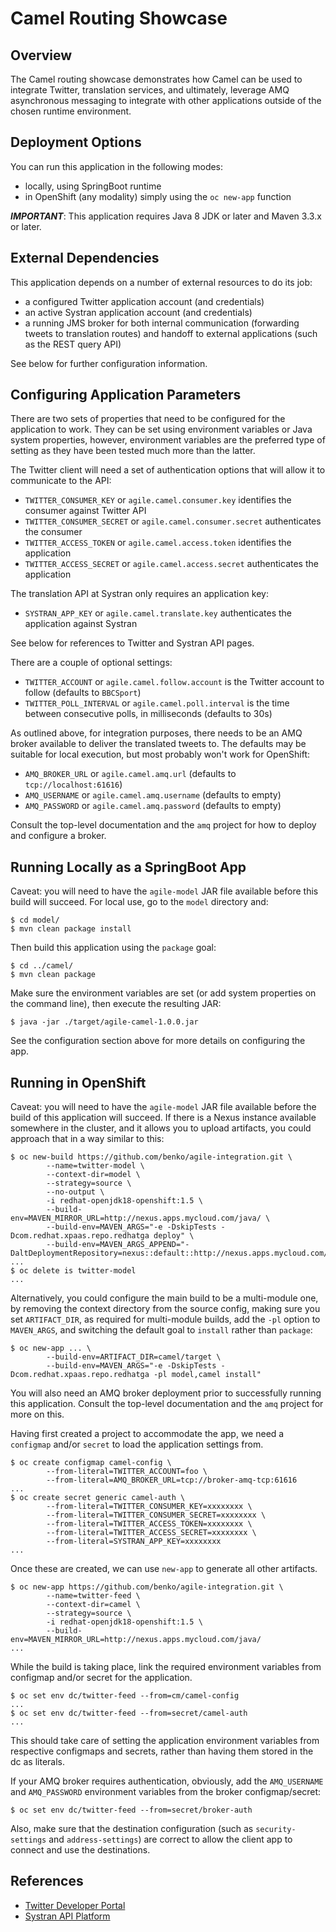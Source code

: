 Camel Routing Showcase
======================

Overview
--------

The Camel routing showcase demonstrates how Camel can be used to integrate
Twitter, translation services, and ultimately, leverage AMQ asynchronous
messaging to integrate with other applications outside of the chosen runtime
environment.

Deployment Options
------------------

You can run this application in the following modes:

- locally, using SpringBoot runtime
- in OpenShift (any modality) simply using the ``oc new-app`` function

***IMPORTANT***: This application requires Java 8 JDK or later and Maven 3.3.x or later.

External Dependencies
---------------------

This application depends on a number of external resources to do its job:

 - a configured Twitter application account (and credentials)
 - an active Systran application account (and credentials)
 - a running JMS broker for both internal communication (forwarding tweets
   to translation routes) and handoff to external applications (such as the
   REST query API)

See below for further configuration information.

Configuring Application Parameters
----------------------------------

There are two sets of properties that need to be configured for the
application to work. They can be set using environment variables or Java
system properties, however, environment variables are the preferred type
of setting as they have been tested much more than the latter.

The Twitter client will need a set of authentication options that will
allow it to communicate to the API:

 - ``TWITTER_CONSUMER_KEY`` or ``agile.camel.consumer.key``
   identifies the consumer against Twitter API
 - ``TWITTER_CONSUMER_SECRET`` or ``agile.camel.consumer.secret``
   authenticates the consumer
 - ``TWITTER_ACCESS_TOKEN`` or ``agile.camel.access.token``
   identifies the application
 - ``TWITTER_ACCESS_SECRET`` or ``agile.camel.access.secret``
   authenticates the application

The translation API at Systran only requires an application key:

 - ``SYSTRAN_APP_KEY`` or ``agile.camel.translate.key``
   authenticates the application against Systran

See below for references to Twitter and Systran API pages. 

There are a couple of optional settings:

 - ``TWITTER_ACCOUNT`` or ``agile.camel.follow.account``
   is the Twitter account to follow (defaults to ``BBCSport``)
 - ``TWITTER_POLL_INTERVAL`` or ``agile.camel.poll.interval``
   is the time between consecutive polls, in milliseconds (defaults to 30s)

As outlined above, for integration purposes, there needs to be an AMQ broker
available to deliver the translated tweets to. The defaults may be suitable
for local execution,  but most probably won't work for OpenShift:

 - ``AMQ_BROKER_URL`` or 	``agile.camel.amq.url`` (defaults to ``tcp://localhost:61616``)
 - ``AMQ_USERNAME`` or ``agile.camel.amq.username`` (defaults to empty)
 - ``AMQ_PASSWORD`` or ``agile.camel.amq.password`` (defaults to empty)

Consult the top-level documentation and the ``amq`` project for how to deploy
and configure a broker.

Running Locally as a SpringBoot App
-----------------------------------

Caveat: you will need to have the ``agile-model`` JAR file available before
this build will succeed. For local use, go to the ``model`` directory and:

    $ cd model/
    $ mvn clean package install

Then build this application using the ``package`` goal: 

    $ cd ../camel/
    $ mvn clean package

Make sure the environment variables are set (or add system properties on the
command line), then execute the resulting JAR:

    $ java -jar ./target/agile-camel-1.0.0.jar

See the configuration section above for more details on configuring the app.

Running in OpenShift
--------------------

Caveat: you will need to have the ``agile-model`` JAR file available before
the build of this application will succeed. If there is a Nexus instance
available somewhere in the cluster, and it allows you to upload artifacts,
you could approach that in a way similar to this:

    $ oc new-build https://github.com/benko/agile-integration.git \
            --name=twitter-model \
            --context-dir=model \
            --strategy=source \
            --no-output \
            -i redhat-openjdk18-openshift:1.5 \
            --build-env=MAVEN_MIRROR_URL=http://nexus.apps.mycloud.com/java/ \
            --build-env=MAVEN_ARGS="-e -DskipTests -Dcom.redhat.xpaas.repo.redhatga deploy" \
            --build-env=MAVEN_ARGS_APPEND="-DaltDeploymentRepository=nexus::default::http://nexus.apps.mycloud.com/java/"
    ...
    $ oc delete is twitter-model
    ...

Alternatively, you could configure the main build to be a multi-module one, by
removing the context directory from the source config, making sure you set
``ARTIFACT_DIR``, as required for multi-module builds, add the ``-pl`` option
to ``MAVEN_ARGS``, and switching the default goal to ``install`` rather than
``package``:

    $ oc new-app ... \
            --build-env=ARTIFACT_DIR=camel/target \
            --build-env=MAVEN_ARGS="-e -DskipTests -Dcom.redhat.xpaas.repo.redhatga -pl model,camel install"

You will also need an AMQ broker deployment prior to successfully running
this application. Consult the top-level documentation and the ``amq`` project
for more on this.

Having first created a project to accommodate the app, we need a ``configmap``
and/or ``secret`` to load the application settings from.

    $ oc create configmap camel-config \
            --from-literal=TWITTER_ACCOUNT=foo \
            --from-literal=AMQ_BROKER_URL=tcp://broker-amq-tcp:61616
    ...
    $ oc create secret generic camel-auth \
            --from-literal=TWITTER_CONSUMER_KEY=xxxxxxxx \
            --from-literal=TWITTER_CONSUMER_SECRET=xxxxxxxx \
            --from-literal=TWITTER_ACCESS_TOKEN=xxxxxxxx \
            --from-literal=TWITTER_ACCESS_SECRET=xxxxxxxx \
            --from-literal=SYSTRAN_APP_KEY=xxxxxxxx
    ...

Once these are created, we can use ``new-app`` to generate all other artifacts.

    $ oc new-app https://github.com/benko/agile-integration.git \
            --name=twitter-feed \
            --context-dir=camel \
            --strategy=source \
            -i redhat-openjdk18-openshift:1.5 \
            --build-env=MAVEN_MIRROR_URL=http://nexus.apps.mycloud.com/java/
    ...

While the build is taking place, link the required environment variables from
configmap and/or secret for the application. 

    $ oc set env dc/twitter-feed --from=cm/camel-config
    ...
    $ oc set env dc/twitter-feed --from=secret/camel-auth
    ...

This should take care of setting the application environment variables from
respective configmaps and secrets, rather than having them stored in the dc
as literals. 

If your AMQ broker requires authentication, obviously, add the ``AMQ_USERNAME``
and ``AMQ_PASSWORD`` environment variables from the broker configmap/secret:

    $ oc set env dc/twitter-feed --from=secret/broker-auth

Also, make sure that the destination configuration (such as ``security-settings``
and ``address-settings``) are correct to allow the client app to connect and
use the destinations. 

References
----------

 - [Twitter Developer Portal](https://developer.twitter.com/en.html)
 - [Systran API Platform](https://platform.systran.net/)
